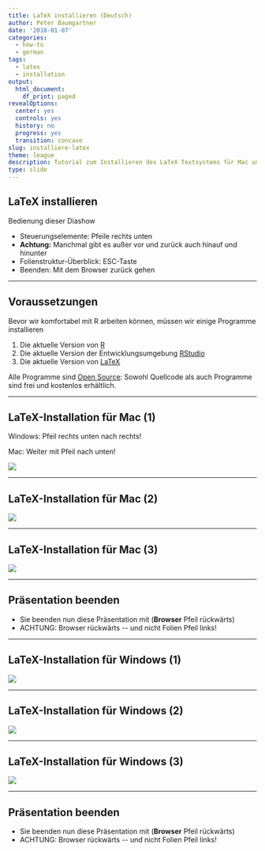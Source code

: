 ```yaml
---
title: LaTeX installieren (Deutsch)
author: Peter Baumgartner
date: '2018-01-07'
categories:
  - how-to
  - german
tags:
  - latex
  - installation
output:
  html_document:
    df_print: paged
revealOptions:
  center: yes
  controls: yes
  history: no
  progress: yes
  transition: concave
slug: installiere-latex
theme: league
description: Tutorial zum Installieren des LaTeX Textsystems für Mac und Windows
type: slide
---
```


## LaTeX installieren

Bedienung dieser Diashow

- Steuerungselemente: Pfeile rechts unten
- **Achtung:** Manchmal gibt es außer vor und zurück auch hinauf und hinunter
- Folienstruktur-Überblick: ESC-Taste
- Beenden: Mit dem Browser zurück gehen

---

## Voraussetzungen

Bevor wir komfortabel mit R arbeiten können, müssen wir einige Programme installieren

1. Die aktuelle Version von [R](https://cran.r-project.org/)
2. Die aktuelle Version der Entwicklungsumgebung [RStudio](https://www.rstudio.com/products/rstudio/download/)
3. Die aktuelle Version von [LaTeX](https://www.latex-project.org/get/)

Alle Programme sind [Open Source](http://praxistipps.chip.de/open-source-was-ist-das-genau_12877): Sowohl Quellcode als auch Programme sind frei und kostenlos erhältlich.

---

## LaTeX-Installation für Mac (1)

Windows: Pfeil rechts unten nach rechts!

Mac: Weiter mit Pfeil nach unten!

<img src="/img/latex-installation-deutsch/1-1_MacOS-Startpage-min.png">
<!-- .element height="55%" width="55%" -->

___

## LaTeX-Installation für Mac (2)

<img src="/img/latex-installation-deutsch/1-2_MacOS-Distribution-min.png">
<!-- .element height="60%" width="60%" -->

___

## LaTeX-Installation für Mac (3)

<img src="/img/latex-installation-deutsch/1-3_MacOS-Download-min.png">
<!-- .element height="60%" width="60%" -->

___

## Präsentation beenden

- Sie beenden nun diese Präsentation mit (**Browser** Pfeil rückwärts)
- ACHTUNG: Browser rückwärts -- und nicht Folien Pfeil links!

---

## LaTeX-Installation für Windows (1)

<img src="/img/latex-installation-deutsch/2-1_Windows-Startpage-min.png">
<!-- .element height="55%" width="55%" -->

___

## LaTeX-Installation für Windows (2)

<img src="/img/latex-installation-deutsch/2-2_Windows-TexLive-Distribution-min.png">
<!-- .element height="60%" width="60%" -->

___

## LaTeX-Installation für Windows (3)

<img src="/img/latex-installation-deutsch/2-3_Windows-Download-min.png">
<!-- .element height="60%" width="60%" -->

___

## Präsentation beenden

- Sie beenden nun diese Präsentation mit (**Browser** Pfeil rückwärts)
- ACHTUNG: Browser rückwärts -- und nicht Folien Pfeil links!

